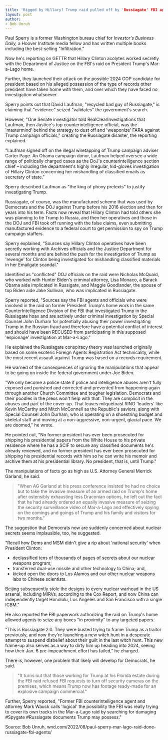 ```yaml
---
title: 'Rigged by Hillary? Trump raid pulled off by 'Russiagate' FBI agents'
layout: post
author:
- Bob Unruh
---
```


Paul Sperry is a former Washington bureau chief for *Investor's Business Daily,* a Hoover Institute media fellow and has written multiple books including the best-selling "Infiltration."

Now he's reporting on GETTR that Hillary Clinton acolytes worked secretly with the Department of Justice on the FBI's raid on President Trump's Mar-a-Lago home.

Further, they launched their attack on the possible 2024 GOP candidate for president based on his alleged possession of the type of records other president have taken home with them, and over which they have faced no investigation whatsoever.

Sperry points out that David Laufman, "recycled bad guy of Russiagate," is claiming that "evidence" seized "validates" the government's search.

However, "One Senate investigator told RealClearInvestigations that Laufman, then Justice's top counterintelligence official, was the 'mastermind' behind the strategy to dust off and 'weaponize' FARA against Trump campaign officials," creating the Russiagate disaster, the reporting explained.

"Laufman signed off on the illegal wiretapping of Trump campaign adviser Carter Page. An Obama campaign donor, Laufman helped oversee a wide range of politically charged cases as the DoJ's counterintelligence section chief – including the department's highly irregular, kid-gloves investigation of Hillary Clinton concerning her mishandling of classified emails as secretary of state."

Sperry described Laufman as "the king of phony pretexts" to justify investigating Trump.

Russiagate, of course, was the manufactured scheme that was used by Democrats and the DOJ against Trump before his 2016 election and then for years into his term. Facts now reveal that Hillary Clinton had told others she was planning to tie Trump to Russia, and then her operatives and those in the DOJ and FBI took off running with the false claims, even submitting manufactured evidence to a federal court to get permission to spy on Trump campaign staffers.

Sperry explained, "Sources say Hillary Clinton operatives have been secretly working with Archives officials and the Justice Department for several months and are behind the push for the investigation of Trump as 'revenge' for Clinton being investigated for mishandling classified materials in her Emailgate scandal."

Identified as "conflicted" DOJ officials on the raid were Nicholas McQuaid, who worked with Hunter Biden's criminal attorney, Lisa Monaco, a Barack Obama aide implicated in Russigate, and Maggie Goodlander, the spouse of top Biden aide Jake Sullivan, who was implicated in Russiagate.

Sperry reported, "Sources say the FBI agents and officials who were involved in the raid on former President Trump's home work in the same CounterIntelligence Division of the FBI that investigated Trump in the Russiagate hoax and are actively under criminal investigation by Special Counsel John Durham for potentially abusing their power investigating Trump in the Russian fraud and therefore have a potential conflict of interest and should have been RECUSED from participating in this supposed 'espionage' investigation at Mar-a-Lago."

He explained the Russiagate conspiracy theory was launched originally based on some esoteric Foreign Agents Registration Act technicality, while the most recent assault against Trump was based on a records requirement.

He warned of the consequences of ignoring the manipulations that appear to be going on inside the federal government under Joe Biden.

"We only become a police state if police and intelligence abuses aren't fully exposed and punished and corrected and prevented from happening again through another Church Committee and tougher legislation. Democrats and their poodles in the press won't help with that. They are complicit in the abuses and part of the cover-up. That leaves milquetoast RINO 'leaders' like Kevin McCarthy and Mitch McConnell as the Republic's saviors, along with Special Counsel John Durham, who is operating on a shoestring budget and skeletal staff and moving at a non-aggressive, non-urgent, glacial pace. We are doomed," he wrote.

He pointed out, "No former president has ever been prosecuted for shipping his presidential papers from the White House to his private residence where he has a SCIF to secure any classified documents he's already reviewed, and no former president has ever been prosecuted for shipping his presidential records with him so he can write his memoir and archive them at his presidential library. No president, that is, until Trump."

The manipulations of facts go as high as U.S. Attorney General Merrick Garland, he said.

> "When AG Garland at his press conference insisted he had no choice but to take the invasive measure of an armed raid on Trump's home after ostensibly exhausting less Draconian options, he left out the fact that he had already ordered an equally invasive measure of seizing the security surveillance video of Mar-a-Lago and effectively spying on the comings and goings of Trump and his family and visitors for two months."

The suggestion that Democrats now are suddenly concerned about nuclear secrets seems implausible, too, he suggested.

"Recall how Dems and MSM didn't give a rip about 'national security' when President Clinton:

- declassified tens of thousands of pages of secrets about our nuclear weapons program;
- transferred dual-use missile and other technology to China; and,
- kicked open the doors to Los Alamos and our other nuclear weapons labs to Chinese scientists.

Beijing subsequently stole the designs to every nuclear warhead in the US arsenal, including MIRVs, according to the Cox Report, and now China can independently target Honolulu, Los Angeles and San Francisco with a single ICBM."

He also reported the FBI paperwork authorizing the raid on Trump's home allowed agents to seize any boxes "in proximity" to any targeted papers.

"This is Russiagate 2.0. They were busted trying to frame Trump as a traitor previously, and now they're launching a new witch hunt in a desperate attempt to suspend disbelief about their guilt in the last witch hunt. This new frame-up also serves as a way to dirty him up heading into 2024, seeing how their Jan. 6 pre-impeachment effort has failed," he charged.

There is, however, one problem that likely will develop for Democrats, he said.

> "It turns out that those working for Trump at his Florida estate during the FBI raid refused FBI requests to turn off security cameras on the premises, which means Trump now has footage ready-made for an explosive campaign commercial."

Further, Sperry reported, "Former FBI counterintelligence agent and attorney Mark Wauck calls 'logical' the possibility the FBI was really trying to cover its own tracks in the Mar-a-Lago raid by searching for damaging #Spygate #Russiagate documents Trump may possess."

Source: Bob Unruh, wnd.com/2022/08/paul-sperry-mar-lago-raid-done-russiagate-fbi-agents/
